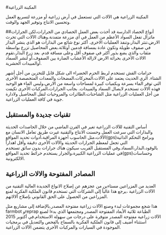  #المكينة الزراعية

المكينة الزراعية هي الآلات التي تستعمل في أرض زراعية أو مزرعة لتسريع العمل وتحسين الانتاج وتوفير الجهد والوقت.

 ##أنواع
الحصاد الدارسة قد أخذت بعض العمل الحصادي من الجرارات،لكن الجرارات ماتزال تفعل السواد الأعظم من العمل في أي مزرعة متمدنة.وهناك الآلات التي تحرث الارض،تنثر البذار،وتنفذ العمليات الاخرى.
أكثر نوع شائع من البذارات هو الذي ينشر البذار في صفوف طويلة وتكون عادة بمسافة قدمين أوثلاثة.بعض المحاصيل تزرع بواسطة مثقاب والذي يضع بذور أكثر في صفوف أقل وعلى مسافة قدم.
بعد زرع البذار،تقوم الالات الأخرى بحراثة الارض لازالة الأعشاب الضارة بين الصفوف،أو لنشر السماد أوالمبيدات الحشرية.

حزامات القش تستخدم لربط الحزم الخضراء الى شكل قابل للتخزين من أجل أشهر الشتاء.
الري الحديث يعتمد على الآلات،المحركات،المضخات والمعدات المتخصصة الأخرى التي توفر الماء بسرعة وبكميات كبيرة لمساحات واسعة من الارض،وليس الماء هو الوحيد فهذه الالات تستخدم لايصال السماد والمبيدات.
بجانب الجرارات،المركبات الأخرى تكيفت من أجل العمليات الزراعية مثل الشاحنات،الطائرات والمروحيات لنقل المحاصيل ولادارة جوية في كافة العمليات الزراعية.

## تقنيات جديدة والمستقبل

أساس التقنية للآلات الزراعية تغير في القرن الماضي من خلال الحاصدات الحديثة والبذارات التي سرعت العمل وحسنت الانتاج والتقنية غيرت طريق تعامل الانسان مع الآلات،مثل الحاسوب أجهزة المراقبة،أدوات تحديد المواقع(gps)وبرامج التحكم الذاتية التي تجعل لمعظم الجرارات الحديثة والآلات الأخرى دقيقة وأقل اهداراً بالوقود،البذار،السماد.وفي المستقبل القريب سيكون هناك جرارات بدون سائق تستخدم في عمليات الزراعية الكبيرة،والجرار يستخدم خرائط تحديد المواقع(gps)وحساسات الالكترونية.

 ## المصادر المفتوحة والالات الزراعية

العديد من المزراعين مستاءين من عجزهم عن إصلاح الانواع الجديدة العالية التقنية من الآلات الزراعية ،يرجع هذا غالباً إلى الشركات التي تستخدم قانون الملكية الفكرية لمنع المزراعين من الحصول على الحق القانوني بإصلاح ألالاتهم.

هذا شجع مجموعات لبدء وصنع الآلات زراعية مفتوحة المصدر.بالإضافة إلى مشاريع مثل farmbot وreprap الطباعة ثلاثية الأبعاد المفتوحة المصدر ومجتمعها الذي بدءا لصنع الآلات زراعية مفتوحة المصدر متوفرة على درجات من سهولة الاستخدام.في أكتوبر 2015 استثناء أضيف إلى قانون الملكية الفكرية بالسماح بالفحص والتعديل في برمجيات الموجودة في السيارات والمركبات الأخرى يتضمن الآلات الزراعية.

